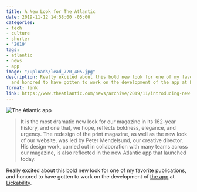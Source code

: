 ```yaml
---
title: A New Look for The Atlantic
date: 2019-11-12 14:58:00 -05:00
categories:
- tech
- culture
- shorter
- '2019'
tags:
- atlantic
- news
- app
image: "/uploads/lead_720_405.jpg"
description: Really excited about this bold new look for one of my favorite publications,
  and honored to have gotten to work on the development of the app at Lickability.
format: link
link: https://www.theatlantic.com/news/archive/2019/11/introducing-new-look-atlantic/601762/
---
```


![The Atlantic app](/uploads/lead_720_405.jpg)

> It is the most dramatic new look for our magazine in its 162-year history, and one that, we hope, reflects boldness, elegance, and urgency. The redesign of the print magazine, as well as the new look of our website, was led by Peter Mendelsund, our creative director. His design work, carried out in collaboration with many teams across our magazine, is also reflected in the new Atlantic app that launched today.

Really excited about this bold new look for one of my favorite publications, and honored to have gotten to work on the development of [the app](https://apps.apple.com/app/id397599894) at [Lickability](https://lickability.com).
